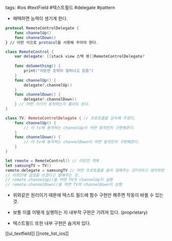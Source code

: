 tags: #ios #textField #텍스트필드 #delegate #pattern

- 채택하면 능력이 생기게 한다.

```swift
protocol RemoteControlDelegate {
	func channelUp()
	func channelDown()
} // 이런 식으로 protocol을 사용해 주어야 한다.

class RemoteControl {
	var delegate: [[stack view 스택 뷰]]RemoteControlDelegate?
	
	func doSomething() {
		print("리모컨 조작이 일어나고 있음")
	}
	func channelUp() {
		delegate?.channelUp()
	}
	func channelDown() {
		delegate?.channelDown()
	} // 어떤 기기가 동작하는지 몰라도 된다.
}

class TV: RemoteControlDelegate { // 프로토콜을 상속해 주었다.
	func channelUp() {
		// 이 tv에 동작하는 channelUp이 어떤 동작인지 구현해준다.
	}
	func channelDown() {
		// 이 tv에 동작하는 channelDown이 어떤 동작인지 구현해준다.
	}
}

let remote = RemoteControl() // 리모컨 객체
let samsungTV = TV() 
remote.delegate = samsungTV // 어떤 프로토콜을 쓸지 정해주는 것?이라고 생각하면 될 듯.
// 리모컨에 삼성을 쓰겠다고 말해주는 것.
// remote.channelUp()을 하면 TV의 channelUp이 실행
// remote.channelDown()을 하면 TV의 channelDown이 실행
```

- 위와같은 원리이기 때문에 텍스트 필드에 함수 구현만 해주면 작동이 바뀔 수 있는 것.

- 보통 이를 어떻게 실행하는 지 내부적 구현은 가려져 있다. (proprietary)
- 텍스트필드 또한 내부 구현은 숨겨져 있다.

[[ui_textfield]]
[[note_list_ios]]